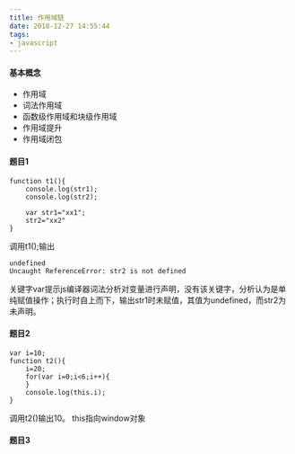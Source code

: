```yaml
---
title: 作用域链
date: 2018-12-27 14:55:44
tags:
- javascript
---
```

#### 基本概念
+ 作用域<br>
+ 词法作用域<br>
+ 函数级作用域和块级作用域
+ 作用域提升
+ 作用域闭包
#### 题目1
```
function t1(){
    console.log(str1);
    console.log(str2);

    var str1="xx1";
    str2="xx2"
}
```
调用t1();输出
```
undefined
Uncaught ReferenceError: str2 is not defined
```
关键字var提示js编译器词法分析对变量进行声明，没有该关键字，分析认为是单纯赋值操作；执行时自上而下，输出str1时未赋值，其值为undefined，而str2为未声明。
#### 题目2
```
var i=10;
function t2(){
    i=20;
    for(var i=0;i<6;i++){
    }
    console.log(this.i);
}
```
调用t2()输出10。
this指向window对象

#### 题目3
